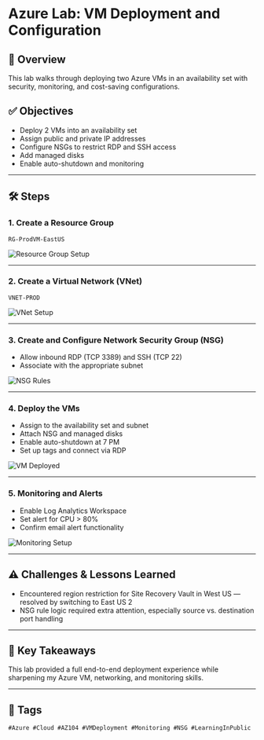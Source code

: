 
# Azure Lab: VM Deployment and Configuration

## 🧾 Overview
This lab walks through deploying two Azure VMs in an availability set with security, monitoring, and cost-saving configurations.

## ✅ Objectives
- Deploy 2 VMs into an availability set
- Assign public and private IP addresses
- Configure NSGs to restrict RDP and SSH access
- Add managed disks
- Enable auto-shutdown and monitoring

---

## 🛠️ Steps

### 1. Create a Resource Group
`RG-ProdVM-EastUS`

![Resource Group Setup]((https://github.com/abarnes285/AZ-104-LABS/blob/af61c01697e8038f801d7ecdb029e798160278c1/VM%20Deployment%20/Images/image%201.png)](https://github.com/abarnes285/AZ-104-LABS/blob/main/VM%20Deployment%20/Images/image%201.png))

---

### 2. Create a Virtual Network (VNet)
`VNET-PROD`

![VNet Setup](images/vnet-setup.png)

---

### 3. Create and Configure Network Security Group (NSG)
- Allow inbound RDP (TCP 3389) and SSH (TCP 22)
- Associate with the appropriate subnet

![NSG Rules](images/nsg-rules.png)

---

### 4. Deploy the VMs
- Assign to the availability set and subnet
- Attach NSG and managed disks
- Enable auto-shutdown at 7 PM
- Set up tags and connect via RDP

![VM Deployed](images/vm-deployed.png)

---

### 5. Monitoring and Alerts
- Enable Log Analytics Workspace
- Set alert for CPU > 80%
- Confirm email alert functionality

![Monitoring Setup](images/monitoring-setup.png)

---

## ⚠️ Challenges & Lessons Learned
- Encountered region restriction for Site Recovery Vault in West US — resolved by switching to East US 2
- NSG rule logic required extra attention, especially source vs. destination port handling

---

## 🧠 Key Takeaways
This lab provided a full end-to-end deployment experience while sharpening my Azure VM, networking, and monitoring skills.

---

## 🔗 Tags
`#Azure #Cloud #AZ104 #VMDeployment #Monitoring #NSG #LearningInPublic`


